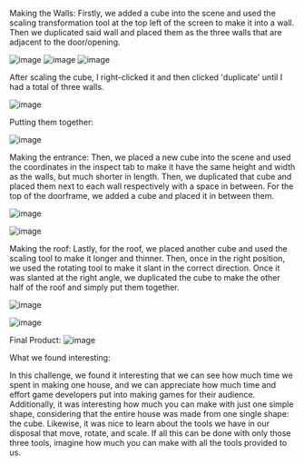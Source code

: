 Making the Walls: 
Firstly, we added a cube into the scene and used the scaling transformation tool at the top left of the screen to make it into a wall. Then we duplicated said wall and placed them as the three walls that are adjacent to the door/opening.


![image](https://github.com/user-attachments/assets/91e78968-78be-4148-851c-6caba071dfb5)
![image](https://github.com/user-attachments/assets/035e04b6-1b93-4217-b8a7-a3ebf788f178)
![image](https://github.com/user-attachments/assets/41778f5f-0cb3-4275-b907-8bdb9d56f2cb)

After scaling the cube, I right-clicked it and then clicked 'duplicate' until I had a total of three walls.

![image](https://github.com/user-attachments/assets/4e89c9f2-d763-4e85-b8a1-eb7efd0f6dfa)


Putting them together:


![image](https://github.com/user-attachments/assets/209ee3b6-c525-4442-9997-55a3e36de45e)


Making the entrance:
Then, we placed a new cube into the scene and used the coordinates in the inspect tab to make it have the same height and width as the walls, but much shorter in length.
Then, we duplicated that cube and placed them next to each wall respectively with a space in between. For the top of the doorframe, we added a cube and placed it in between them.

![image](https://github.com/user-attachments/assets/d52c0a39-6671-4132-b170-5ff7b0998b43)


![image](https://github.com/user-attachments/assets/2e7afd25-c14c-4768-96e0-7e66a2a1a435)


Making the roof:
Lastly, for the roof, we placed another cube and used the scaling tool to make it longer and thinner.
Then, once in the right position, we used the rotating tool to make it slant in the correct direction.
Once it was slanted at the right angle, we duplicated the cube to make the other half of the roof and simply put them together. 

![image](https://github.com/user-attachments/assets/73e130bf-1e9e-427c-ab8c-e1a2de3c1c73)


![image](https://github.com/user-attachments/assets/f3896d6e-d9d5-42e3-b967-251997fb8ee7)

Final Product: 
![image](https://github.com/user-attachments/assets/01375f55-fa54-48cf-af95-a948dabaafca)

What we found interesting:

In this challenge, we found it interesting that we can see how much time we spent in making one house, 
and we can appreciate how much time and effort game developers put into making games for their audience. 
Additionally, it was interesting how much you can make with just one simple shape, considering that 
the entire house was made from one single shape: the cube. Likewise,  it was nice to learn about the
tools we have in our disposal that move, rotate, and scale. If all this can be done with only those 
three tools, imagine how much you can make with all the tools provided to us.
